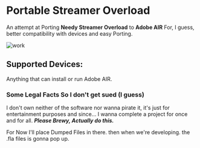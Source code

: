 # Portable Streamer Overload
An attempt at Porting **Needy Streamer Overload** to **Adobe AIR** For, I guess, better compatibility with devices and easy Porting.

![work](https://img.shields.io/badge/work-in%20progress-green?style=plastic)

## Supported Devices:
Anything that can install or run Adobe AIR.

### Some Legal Facts So I don't get sued (I guess)
I don't own neither of the software nor wanna pirate it, it's just for entertainment purposes and since... I wanna complete a project for once and for all. ***Please Brewy, Actually do this.***

For Now I'll place Dumped Files in there. then when we're developing. the .fla files is gonna pop up.
